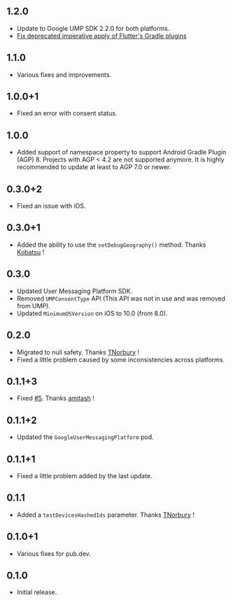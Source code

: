 ## 1.2.0

- Update to Google UMP SDK 2.2.0 for both platforms.
- [Fix deprecated imperative apply of Flutter's Gradle plugins](https://docs.flutter.dev/release/breaking-changes/flutter-gradle-plugin-apply)

## 1.1.0

- Various fixes and improvements.

## 1.0.0+1

- Fixed an error with consent status.

## 1.0.0

- Added support of namespace property to support Android Gradle Plugin (AGP) 8. Projects with AGP < 4.2 are not supported anymore. It is highly recommended to update at least to AGP 7.0 or newer.

## 0.3.0+2

- Fixed an issue with iOS.

## 0.3.0+1

- Added the ability to use the `setDebugGeography()` method. Thanks [Kobatsu](https://github.com/Kobatsu) !

## 0.3.0

- Updated User Messaging Platform SDK.
- Removed `UMPConsentType` API (This API was not in use and was removed from UMP).
- Updated `MinimumOSVersion` on iOS to 10.0 (from 8.0).

## 0.2.0

- Migrated to null safety. Thanks [TNorbury](https://github.com/TNorbury) !
- Fixed a little problem caused by some inconsistencies across platforms.

## 0.1.1+3

- Fixed [#5](https://github.com/Skyost/FlutterFundingChoices/issues/5). Thanks [amitash](https://github.com/amitash) !

## 0.1.1+2

- Updated the `GoogleUserMessagingPlatform` pod.

## 0.1.1+1

- Fixed a little problem added by the last update.

## 0.1.1

- Added a `testDevicesHashedIds` parameter. Thanks [TNorbury](https://github.com/TNorbury) !

## 0.1.0+1

- Various fixes for pub.dev.

## 0.1.0

- Initial release.
